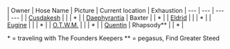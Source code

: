 | Owner | Hose Name | Picture | Current location | Exhaustion
| --- | --- | --- | --- |
| [Cusdakesh](PCs/Cusdakesh%20Greyskull.md) | | | * |
| [Daephyrantia](PCs/Daephyrantia%20Pholpfi.md) | Baxter | | * |
| [Eldrid](PCs/Eldrid%20Vannar.md) | | | * |
| [Eugine](PCs/Eugine%20Brawnanvil.md) | | | * |
| [O.T.W.M.](PCs/O.T.W.M..md) | | | * |
| [Quentin](PCs/Quentin%20Thexius.md) | Rhapsody** | | * |


\* = traveling with The Founders Keepers
\** = pegasus, Find Greater Steed